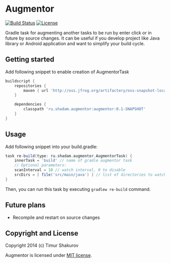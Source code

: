 Augmentor 
==============
[![Build Status](https://travis-ci.org/saladinkzn/augmentor.svg?branch=master)](https://travis-ci.org/saladinkzn/augmentor)
[![License](http://img.shields.io/badge/license-MIT-47b31f.svg)](#copyright-and-license)

Gradle task for augmenting another tasks to be run by enter click or in future by source changes. 
It can be useful if you develop project like Java library or Android application and want to simplify your build cycle.

Getting started
------------------
Add following snippet to enable creation of AugmentorTask
```groovy
buildscript {
	repositories {
        maven { url 'http://oss.jfrog.org/artifactory/oss-snapshot-local' }
	}

	dependencies {
        classpath 'ru.shadam.augmentor:augmentor:0.1-SNAPSHOT'
	}
}
```

Usage
------------------
Add following snippet into your build.gradle:

```groovy
task re-build(type: ru.shadam.augmentor.AugmentorTask) {
	innerTask = 'build' // name of gradle augmentor task
	// Optional parameters:
	scanInterval = 10 // watch interval, 0 to disable
	srcDirs = [ file('src/main/java') ] // list of directories to watch, project.sourceSets.main by default
}
```

Then, you can run this task by executing `gradlew re-build` command.

Future plans
-------------------
* Recompile and restart on source changes

Copyright and License
----------------------

Copyright 2014 (c) Timur Shakurov

Augmentor is licensed under [MIT license](LICENSE).
